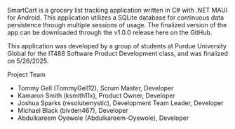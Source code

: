 SmartCart is a grocery list tracking application written in C# with .NET MAUI for Android. This application utilizes a SQLite database for continuous data persistence through multiple sessions of usage. The finalized version of the app can be downloaded through the v1.0.0 release here on the GitHub.

This application was developed by a group of students at Purdue University Global for the IT488 Software Product Development class, and was finalized on 5/26/2025.

Project Team
- Tommy Gell (TommyGell12), Scrum Master, Developer
- Kamaron Smith (ksmith11x), Product Owner, Developer
- Joshua Sparks (resolutemystic), Development Team Leader, Developer
- Michael Black (bivden467), Developer
- Abdulkareem Oyewole (Abdulkareem-Oyewole), Developer
